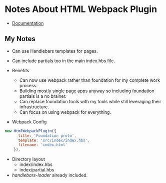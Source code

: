 # Notes About HTML Webpack Plugin
* [Documentation](https://github.com/jantimon/html-webpack-plugin)
## My Notes
* Can use Handlebars templates for pages.
* Can include partials too in the main index.hbs file.
* Benefits
    * Can now use webpack rather than foundation for my complete work process.
    * Building mostly single page apps anyway so including foundation partials is a no brainer.
    * Can replace foundation tools with my tools while still leveraging their infrastructure.
    * Can focus on using webpack for everything.

* Webpack Config
```js
new HtmlWebpackPlugin({
      title: 'Foundation proto',
      template: 'src/index/index.hbs',
      filename: 'index.html'
    }),
```
* Directory layout
    * index/index.hbs
    * index/partial.hbs
* *handlebars-loader* already included.
